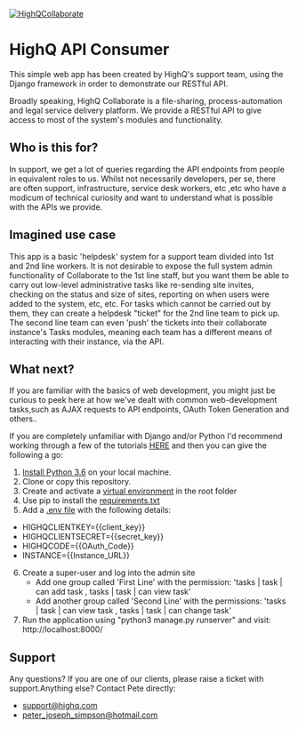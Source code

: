 <a href="https://highq.com/en-us/"><img src="https://1p0jkz3e2xvk1e5kpr1w6nh7-wpengine.netdna-ssl.com/wp-content/uploads/IpadPro_ProjFalcon_sm_US.png" title="HighQCollaborate"></a>


# HighQ API Consumer

This simple web app has been created by HighQ's support team, using the Django framework in order to demonstrate our RESTful API. 

Broadly speaking, HighQ Collaborate is a file-sharing, process-automation and legal service delivery platform. We provide a RESTful API to give access to most of
the system's modules and functionality. 

## Who is this for?

In support, we get a lot of queries regarding the API endpoints from people in equivalent roles to us. Whilst not necessarily developers, per se,
there are often support, infrastructure, service desk workers, etc ,etc who have a modicum of technical curiosity and want to understand 
what is possible with the APIs we provide. 

## Imagined use case

This app is a basic 'helpdesk' system for a support team divided into 1st and 2nd line workers. It is not desirable to expose the full system admin functionality of
Collaborate to the 1st line staff, but you want them be able to carry out low-level administrative tasks like re-sending site invites, checking on the 
status and size of sites, reporting on when users were added to the system, etc, etc. For tasks which cannot be carried out by them, they can create a helpdesk "ticket"
for the 2nd line team to pick up. The second line team can even 'push' the tickets into their collaborate instance's Tasks modules, meaning each team has a different means
of interacting with their instance, via the API. 

## What next?

If you are familiar with the basics of web development, you might just be curious to peek here at how we've dealt with common web-development
tasks,such as AJAX requests to API endpoints, OAuth Token Generation and others.. 

If you are completely unfamiliar with Django and/or Python I'd recommend working through a few of the tutorials [HERE](https://www.fullstackpython.com/django.html)
and then you can give the following a go: 

1. [Install Python 3.6](https://www.python.org/downloads/) on your local machine.
2. Clone or copy this repository. 
3. Create and activate a [virtual environment](https://docs.python-guide.org/dev/virtualenvs/) in the root folder
4. Use pip to install the [requirements.txt](http://www.learningaboutelectronics.com/Articles/How-to-create-a-requirements-txt-file-for-a-Django-project.php)
5. Add a [.env file](https://simpleisbetterthancomplex.com/2015/11/26/package-of-the-week-python-decouple.html) with the following details: 
  - HIGHQCLIENTKEY={{client_key}}
  - HIGHQCLIENTSECRET={{secret_key}}
  - HIGHQCODE={{OAuth_Code}}
  - INSTANCE={{Instance_URL}}
6. Create a super-user and log into the admin site
    - Add one group called 'First Line' with the permission: 'tasks | task | can add task , tasks | task | can view task'
    - Add another group called 'Second Line' with the permissions: 'tasks | task | can view task , tasks | task | can change task'
7. Run the application using  "python3 manage.py runserver" and visit: http://localhost:8000/

## Support 

Any questions? If you are one of our clients, please raise a ticket with support.Anything else? Contact Pete directly: 
 - support@highq.com
 - peter_joseph_simpson@hotmail.com

  
